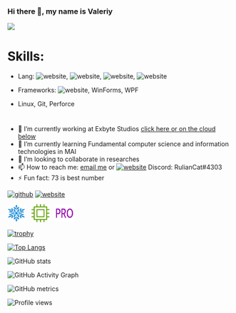 ### Hi there 👋, my name is Valeriy
![](https://s.fishki.net/upload/users/2020/04/27/347563/26c9af3832d65d50a71cc1e314b694b3.jpg)


# Skills:  
- Lang: <img src='https://cdn.jsdelivr.net/npm/simple-icons@3.0.1/icons/csharp.svg' alt='website' height='40'>, <img src='https://cdn.jsdelivr.net/npm/simple-icons@3.0.1/icons/cplusplus.svg' alt='website' height='40'>, <img src='https://cdn.jsdelivr.net/npm/simple-icons@3.0.1/icons/java.svg' alt='website' height='40'>, <img src='https://cdn.jsdelivr.net/npm/simple-icons@3.0.1/icons/python.svg' alt='website' height='40'>

- Frameworks: <img src='https://cdn.jsdelivr.net/npm/simple-icons@3.0.1/icons/unity.svg' alt='website' height='40'>, WinForms, WPF
- Linux, Git, Perforce

# 

- 🔭 I’m currently working at Exbyte Studios [click here or on the cloud below](https://github.com/navendu-pottekkat/awesome-readme/blob/master/header.png)
- 🌱 I’m currently learning Fundamental computer science and information technologies in MAI
- 👯 I’m looking to collaborate in researches
- 📫 How to reach me: [email me](RulianValeriy@yandex.ru) or [<img src='https://cdn.jsdelivr.net/npm/simple-icons@3.0.1/icons/vk.svg' alt='website' height='40'>](https://vk.com/ruliandeo/) Discord: RulianCat#4303
- ⚡ Fun fact: 73 is best number

[<img src='https://cdn.jsdelivr.net/npm/simple-icons@3.0.1/icons/github.svg' alt='github' height='40'>](https://github.com/DeoEsor)  [<img src='https://cdn.jsdelivr.net/npm/simple-icons@3.0.1/icons/icloud.svg' alt='website' height='40'>](http://exbytestudios.com/)  

<a href='https://archiveprogram.github.com/'><img src='https://raw.githubusercontent.com/acervenky/animated-github-badges/master/assets/acbadge.gif' width='40' height='40'></a> <a href='https://docs.github.com/en/developers'><img src='https://raw.githubusercontent.com/acervenky/animated-github-badges/master/assets/devbadge.gif' width='40' height='40'></a> <a href='https://github.com/pricing'><img src='https://raw.githubusercontent.com/acervenky/animated-github-badges/master/assets/pro.gif' width='40' height='40'></a> 

[![trophy](https://github-profile-trophy.vercel.app/?username=DeoEsor)](https://github.com/ryo-ma/github-profile-trophy)

[![Top Langs](https://github-readme-stats.vercel.app/api/top-langs/?username=DeoEsor)](https://github.com/anuraghazra/github-readme-stats)

![GitHub stats](https://github-readme-stats.vercel.app/api?username=DeoEsor&show_icons=true&count_private=true)  

![GitHub Activity Graph]( https://activity-graph.herokuapp.com/graph?username=DeoEsor)  

![GitHub metrics](https://metrics.lecoq.io/DeoEsor)  

![Profile views](https://gpvc.arturio.dev/DeoEsor)  

